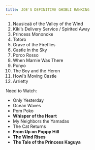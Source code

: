 ```yaml
---
title: JOE'S DEFINITIVE GHIBLI RANKING
---
```



1. Nausicaä of the Valley of the Wind
2. Kiki’s Delivery Service / Spirited Away
3. Princess Mononoke
4. Totoro
5. Grave of the Fireflies
6. Castle in the Sky
7. Porco Rosso
8. When Marnie Was There
9. Ponyo
10. The Boy and the Heron
11. Howl’s Moving Castle
12. Arrietty

Need to Watch:
- Only Yesterday
- Ocean Waves
- Pom Poko
- **Whisper of the Heart**
- My Neighbors the Yamadas
- The Cat Returns
- **From Up on Poppy Hill**
- **The Wind Rises**
- **The Tale of the Princess Kaguya**